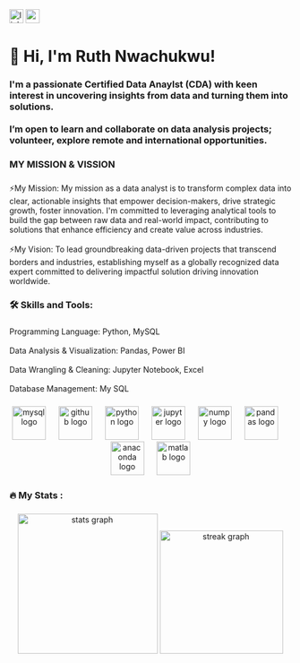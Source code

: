 <div align="left">
  <img src="https://img.shields.io/static/v1?message=LinkedIn&logo=linkedin&label=&color=0077B5&logoColor=white&labelColor=&style=for-the-badge" height="25" alt="linkedin logo"  />
  <img src="https://img.shields.io/static/v1?message=Gmail&logo=gmail&label=&color=D14836&logoColor=white&labelColor=&style=for-the-badge" height="25" alt="gmail logo"  />
</div>

###

<h1 align="left">👋 Hi, I'm Ruth Nwachukwu!</h1>

###

<h3 align="left">I'm a passionate Certified Data Anaylst (CDA)  with keen interest in uncovering insights from data and turning them into solutions.<br><br>I’m open to learn and collaborate on data analysis projects; volunteer, explore remote and international opportunities.</h3>

###

<h3 align="left">MY MISSION & VISSION</h3>

###

<p align="left">⚡My Mission: My mission as a data analyst is to transform complex data into clear, actionable insights that empower decision-makers, drive strategic growth, foster innovation. I'm committed to leveraging analytical tools to build the gap between raw data and real-world impact, contributing to solutions that enhance efficiency and create value across industries.<br><br>⚡My Vision: To lead groundbreaking data-driven projects that transcend borders and industries, establishing myself as a globally recognized data expert committed to delivering impactful solution driving innovation worldwide.</p>

###

<h3 align="left">🛠 Skills and Tools:</h3>

###

<p align="left">Programming Language: Python, MySQL<br><br>Data Analysis & Visualization: Pandas, Power BI<br><br>Data Wrangling & Cleaning: Jupyter Notebook, Excel<br><br>Database Management: My SQL</p>

###

<div align="center">
  <img src="https://cdn.jsdelivr.net/gh/devicons/devicon/icons/mysql/mysql-original-wordmark.svg" height="60" alt="mysql logo"  />
  <img width="15" />
  <img src="https://cdn.jsdelivr.net/gh/devicons/devicon/icons/github/github-original-wordmark.svg" height="60" alt="github logo"  />
  <img width="15" />
  <img src="https://cdn.jsdelivr.net/gh/devicons/devicon/icons/python/python-original-wordmark.svg" height="60" alt="python logo"  />
  <img width="15" />
  <img src="https://cdn.jsdelivr.net/gh/devicons/devicon/icons/jupyter/jupyter-original.svg" height="60" alt="jupyter logo"  />
  <img width="15" />
  <img src="https://cdn.jsdelivr.net/gh/devicons/devicon/icons/numpy/numpy-original-wordmark.svg" height="60" alt="numpy logo"  />
  <img width="15" />
  <img src="https://cdn.jsdelivr.net/gh/devicons/devicon/icons/pandas/pandas-original-wordmark.svg" height="60" alt="pandas logo"  />
  <img width="15" />
  <img src="https://cdn.jsdelivr.net/gh/devicons/devicon/icons/anaconda/anaconda-original-wordmark.svg" height="60" alt="anaconda logo"  />
  <img width="15" />
  <img src="https://cdn.jsdelivr.net/gh/devicons/devicon/icons/matlab/matlab-original.svg" height="60" alt="matlab logo"  />
</div>

###

<h3 align="left">🔥   My Stats :</h3>

###

<div align="center">
  <img src="https://github-readme-stats.vercel.app/api?username=HerDataEssentials&hide_title=false&hide_rank=false&show_icons=true&include_all_commits=true&count_private=true&disable_animations=false&theme=dracula&locale=en&hide_border=false&order=1" height="250" alt="stats graph"  />
  <img src="https://streak-stats.demolab.com?user=HerDataEssentials&locale=en&mode=daily&theme=dark&hide_border=false&border_radius=5&order=3" height="220" alt="streak graph"  />
</div>

###



